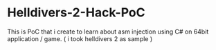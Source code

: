 # Helldivers-2-Hack-PoC
This is PoC that i create to learn about asm injection using C# on 64bit application / game. ( i took helldivers 2 as sample )

